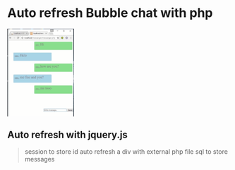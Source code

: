# Auto refresh Bubble chat with php

<img src="ss.png" align="center" style="width:30%;"/>

## Auto refresh with jquery.js

> session to store id
> auto refresh a div with external php file
> sql to store messages
